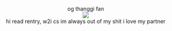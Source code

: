 <p align="center">
og thanggi fan<br>
<img src="https://files.catbox.moe/sax72k.jpg"/><br>
hi read rentry, w2i cs im always out of my shit
i love my partner
</p>
